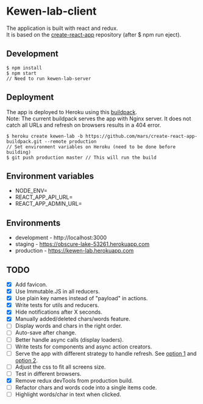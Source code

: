 # Kewen-lab-client
The application is built with react and redux.  
It is based on the [create-react-app](https://github.com/facebookincubator/create-react-app) repository (after $ npm run eject).

## Development
```
$ npm install
$ npm start
// Need to run kewen-lab-server
```

## Deployment
The app is deployed to Heroku using this [buildpack](https://github.com/mars/create-react-app-buildpack).  
Note: The current buildpack serves the app with Nginx server. It does not catch all URLs and refresh on browsers results in a 404 error.

```
$ heroku create kewen-lab -b https://github.com/mars/create-react-app-buildpack.git --remote production
// Set environment variables on Heroku (need to be done before building)
$ git push production master // This will run the build
```

## Environment variables
- NODE_ENV=
- REACT_APP_API_URL=
- REACT_APP_ADMIN_URL=

## Environments
- development - http://localhost:3000
- staging - https://obscure-lake-53261.herokuapp.com
- production - https://kewen-lab.herokuapp.com

## TODO
- [x] Add favicon.
- [x] Use Immutable.JS in all reducers.
- [x] Use plain key names instead of "payload" in actions.
- [x] Write tests for utils and reducers.
- [x] Hide notifications after X seconds.
- [x] Manually added/deleted chars/words feature.
- [ ] Display words and chars in the right order.
- [ ] Auto-save after change.
- [ ] Better handle async calls (display loaders).
- [ ] Write tests for components and async action creators.
- [ ] Serve the app with different strategy to handle refresh. See [option 1](https://github.com/facebookincubator/create-react-app/blob/master/packages/react-scripts/template/README.md#deployment) and [option 2](https://github.com/mars/heroku-cra-node).
- [ ] Adjust the css to fit all screens size.
- [ ] Test in different browsers.
- [x] Remove redux devTools from production build.
- [ ] Refactor chars and words code into a single items code.
- [ ] Highlight words/char in text when clicked.
